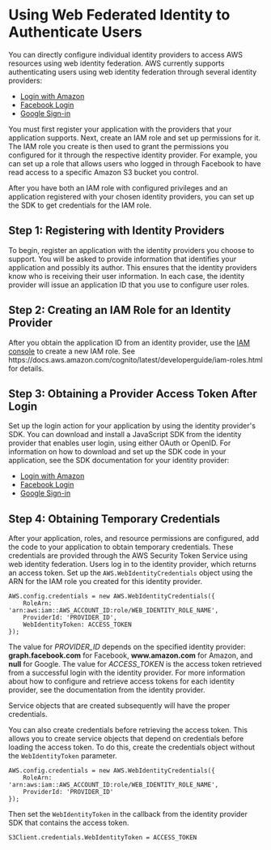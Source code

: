 # Using Web Federated Identity to Authenticate Users<a name="loading-browser-credentials-federated-id"></a>

You can directly configure individual identity providers to access AWS resources using web identity federation\. AWS currently supports authenticating users using web identity federation through several identity providers:
+ [Login with Amazon](https://login.amazon.com)
+ [Facebook Login](https://www.facebook.com/about/login)
+ [Google Sign\-in](https://developers.google.com/identity/)

You must first register your application with the providers that your application supports\. Next, create an IAM role and set up permissions for it\. The IAM role you create is then used to grant the permissions you configured for it through the respective identity provider\. For example, you can set up a role that allows users who logged in through Facebook to have read access to a specific Amazon S3 bucket you control\.

After you have both an IAM role with configured privileges and an application registered with your chosen identity providers, you can set up the SDK to get credentials for the IAM role\.

## Step 1: Registering with Identity Providers<a name="config-web-identity-register"></a>

To begin, register an application with the identity providers you choose to support\. You will be asked to provide information that identifies your application and possibly its author\. This ensures that the identity providers know who is receiving their user information\. In each case, the identity provider will issue an application ID that you use to configure user roles\.

## Step 2: Creating an IAM Role for an Identity Provider<a name="config-web-identity-role"></a>

After you obtain the application ID from an identity provider, use the [IAM console](https://console.aws.amazon.com/iam) to create a new IAM role\. See https://docs\.aws\.amazon\.com/cognito/latest/developerguide/iam\-roles\.html for details\.  

## Step 3: Obtaining a Provider Access Token After Login<a name="config-web-identity-obtain-token"></a>

Set up the login action for your application by using the identity provider's SDK\. You can download and install a JavaScript SDK from the identity provider that enables user login, using either OAuth or OpenID\. For information on how to download and set up the SDK code in your application, see the SDK documentation for your identity provider:
+ [Login with Amazon](https://login.amazon.com/website)
+ [Facebook Login](https://developers.facebook.com/docs/javascript)
+ [Google Sign\-in](https://developers.google.com/identity/)

## Step 4: Obtaining Temporary Credentials<a name="config-web-identity-get-credentials"></a>

After your application, roles, and resource permissions are configured, add the code to your application to obtain temporary credentials\. These credentials are provided through the AWS Security Token Service using web identity federation\. Users log in to the identity provider, which returns an access token\. Set up the `AWS.WebIdentityCredentials` object using the ARN for the IAM role you created for this identity provider\.

```
AWS.config.credentials = new AWS.WebIdentityCredentials({
    RoleArn: 'arn:aws:iam::AWS_ACCOUNT_ID:role/WEB_IDENTITY_ROLE_NAME',
    ProviderId: 'PROVIDER_ID',
    WebIdentityToken: ACCESS_TOKEN
});
```

The value for *PROVIDER\_ID* depends on the specified identity provider: **graph\.facebook\.com** for Facebook, **www\.amazon\.com** for Amazon, and **null** for Google\. The value for *ACCESS\_TOKEN* is the access token retrieved from a successful login with the identity provider\. For more information about how to configure and retrieve access tokens for each identity provider, see the documentation from the identity provider\.

Service objects that are created subsequently will have the proper credentials\.

You can also create credentials before retrieving the access token\. This allows you to create service objects that depend on credentials before loading the access token\. To do this, create the credentials object without the `WebIdentityToken` parameter\.

```
AWS.config.credentials = new AWS.WebIdentityCredentials({
    RoleArn: 'arn:aws:iam::AWS_ACCOUNT_ID:role/WEB_IDENTITY_ROLE_NAME',
    ProviderId: 'PROVIDER_ID'
});
```

Then set the `WebIdentityToken` in the callback from the identity provider SDK that contains the access token\.

```
S3Client.credentials.WebIdentityToken = ACCESS_TOKEN
```